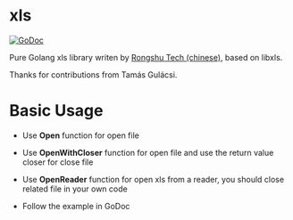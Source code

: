 # xls

[![GoDoc](https://godoc.org/github.com/extrame/xls?status.svg)](https://godoc.org/github.com/extrame/xls)

Pure Golang xls library writen by [Rongshu Tech (chinese)](http://www.rongshu.tech), based on libxls. 

Thanks for contributions from Tamás Gulácsi.

# Basic Usage

* Use **Open** function for open file
* Use **OpenWithCloser** function for open file and use the return value closer for close file
* Use **OpenReader** function for open xls from a reader, you should close related file in your own code

* Follow the example in GoDoc